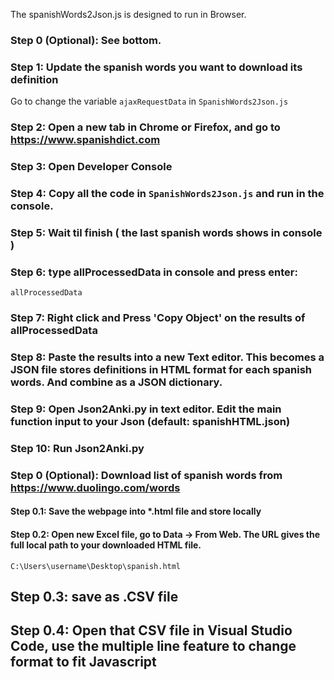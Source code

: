 The spanishWords2Json.js is designed to run in Browser.

### Step 0 (Optional): See bottom.

### Step 1: Update the spanish words you want to download its definition
Go to change the variable `ajaxRequestData` in `SpanishWords2Json.js`

### Step 2: Open a new tab in Chrome or Firefox, and go to https://www.spanishdict.com

### Step 3: Open Developer Console

### Step 4: Copy all the code in `SpanishWords2Json.js` and run in the console.

### Step 5: Wait til finish ( the last spanish words shows in console )

### Step 6: type allProcessedData in console and press enter:
```
allProcessedData
```

### Step 7: Right click and Press 'Copy Object' on the results of allProcessedData

### Step 8: Paste the results into a new Text editor. This becomes a JSON file stores definitions in HTML format for each spanish words. And combine as a JSON dictionary.

### Step 9: Open Json2Anki.py in text editor. Edit the main function input to your Json (default: spanishHTML.json)

### Step 10: Run Json2Anki.py


### Step 0 (Optional): Download list of spanish words from https://www.duolingo.com/words
#### Step 0.1: Save the webpage into *.html file and store locally
#### Step 0.2: Open new Excel file, go to Data -> From Web. The URL gives the full local path to your downloaded HTML file.
```
C:\Users\username\Desktop\spanish.html
```
## Step 0.3: save as .CSV file
## Step 0.4: Open that CSV file in Visual Studio Code, use the multiple line feature to change format to fit Javascript
